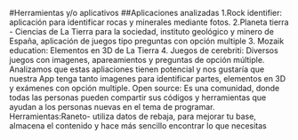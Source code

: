 #Herramientas y/o aplicativos
##Aplicaciones analizadas
1.Rock identifier: aplicación para identificar rocas y minerales mediante fotos. 
2.Planeta tierra - Ciencias de La Tierra para la sociedad, instituto geológico y minero de España, aplicación de juegos tipo preguntas con opción multiple
3. Mozaik education: Elementos en 3D de La Tierra 
4. Juegos de  cerebriti: Diversos juegos con imagenes, apareamientos y preguntas de opción múltiple. 
Analizamos que estas apliaciones tienen potencial y nos gustaría que nuestra App tenga tanto imagenes para identificar partes, elementos en 3D y exámenes con opción multiple. 
Open source: Es una comunidad, donde todas las personas pueden compartir sus códigos y herramientas que ayudan a los personas nuevas en el tema de programar. 
Herramientas:Raneto- utiliza datos de rebaja, para mejorar tu base, almacena el contenido y hace más sencillo encontrar lo que necesitas
